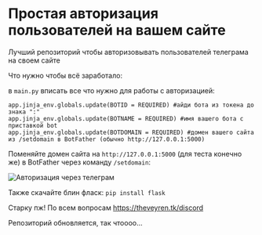# Простая авторизация пользователей на вашем сайте
Лучший репозиторий чтобы авторизовывать пользователей телеграма на своем сайте

Что нужно чтобы всё заработало:

в `main.py` вписать все что нужно для работы с авторизацией:

```
app.jinja_env.globals.update(BOTID = REQUIRED) #айди бота из токена до знака ":"
app.jinja_env.globals.update(BOTNAME = REQUIRED) #имя вашего бота с приставкой bot
app.jinja_env.globals.update(BOTDOMAIN = REQUIRED) #домен вашего сайта из /setdomain в BotFather (обычно http://127.0.0.1:5000)
```

Поменяйте домен сайта на `http://127.0.0.1:5000` (для теста конечно же) в BotFather через команду `/setdomain`:

![Авторизация через телеграм](https://media.discordapp.net/attachments/993073713501196348/1039229083495698462/image.png)

Также скачайте блин фласк: `pip install flask`

Старку пж! По всем вопросам https://theveyren.tk/discord

Репозиторий обновляется, так чтоооо...
